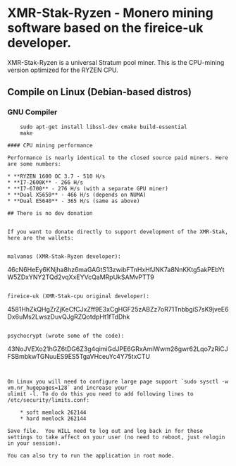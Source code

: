 # XMR-Stak-Ryzen - Monero mining software based on the fireice-uk developer. 

XMR-Stak-Ryzen is a universal Stratum pool miner. This is the CPU-mining version optimized for the RYZEN CPU.


## Compile on Linux (Debian-based distros)

### GNU Compiler
```
    sudo apt-get install libssl-dev cmake build-essential
    make 

#### CPU mining performance 

Performance is nearly identical to the closed source paid miners. Here are some numbers:

* **RYZEN 1600 OC 3.7 - 510 H/s
* **I7-2600K** - 266 H/s
* **I7-6700** - 276 H/s (with a separate GPU miner)
* **Dual X5650** - 466 H/s (depends on NUMA)
* **Dual E5640** - 365 H/s (same as above)

## There is no dev donation


If you want to donate directly to support development of the XMR-Stak, here are the wallets:


malvanos (XMR-Stak-Ryzen developer):
```
46cN6HeEy6KNjha8hz6maGAGtS13zwibFTnHxHfJNK7a8NnKKtg5akPEbYtW5ZDxYNY2TQd2vqXxEYVcQaMRpUkSAMvPTT9
```

fireice-uk (XMR-Stak-cpu original developer):
```
4581HhZkQHgZrZjKeCfCJxZff9E3xCgHGF25zABZz7oR71TnbbgiS7sK9jveE6Dx6uMs2LwszDuvQJgRZQotdpHt1fTdDhk
```

psychocrypt (wrote some of the code):
```
43NoJVEXo21hGZ6tDG6Z3g4qimiGdJPE6GRxAmiWwm26gwr62Lqo7zRiCJFSBmbkwTGNuuES9ES5TgaVHceuYc4Y75txCTU
```


On Linux you will need to configure large page support `sudo sysctl -w vm.nr_hugepages=128` and increase your
ulimit -l. To do do this you need to add following lines to /etc/security/limits.conf:

    * soft memlock 262144
    * hard memlock 262144
    
Save file.  You WILL need to log out and log back in for these settings to take affect on your user (no need to reboot, just relogin in your session).

You can also try to run the application in root mode.


